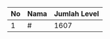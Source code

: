 | No | Nama            | Jumlah Level |
|----|-----------------|--------------|
| 1  | #    |    1607        |
